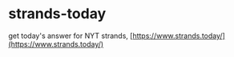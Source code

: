 # strands-today
get today's answer for NYT strands, [https://www.strands.today/](https://www.strands.today/)
